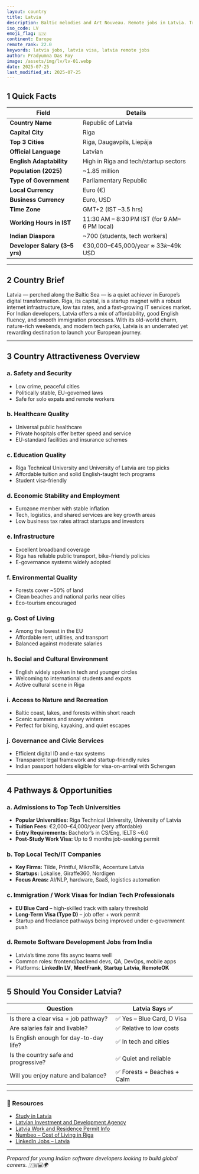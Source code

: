 ```yaml
---
layout: country
title: Latvia
description: Baltic melodies and Art Nouveau. Remote jobs in Latvia. Trilp AI curated info. Indians in Latvia.
iso_code: LV
emoji_flag: 🇱🇻
continent: Europe
remote_rank: 22.0
keywords: latvia jobs, latvia visa, latvia remote jobs
author: Pradyumna Das Roy
image: /assets/img/lv/lv-01.webp
date: 2025-07-25
last_modified_at: 2025-07-25
---
```


## 1 Quick Facts

| Field                          | Details                                      |
| ------------------------------ | -------------------------------------------- |
| **Country Name**               | Republic of Latvia                           |
| **Capital City**               | Riga                                         |
| **Top 3 Cities**               | Riga, Daugavpils, Liepāja                    |
| **Official Language**          | Latvian                                      |
| **English Adaptability**       | High in Riga and tech/startup sectors        |
| **Population (2025)**          | ~1.85 million                                |
| **Type of Government**         | Parliamentary Republic                       |
| **Local Currency**             | Euro (€)                                     |
| **Business Currency**          | Euro, USD                                    |
| **Time Zone**                  | GMT+2 (IST –3.5 hrs)                         |
| **Working Hours in IST**       | 11:30 AM – 8:30 PM IST (for 9 AM–6 PM local) |
| **Indian Diaspora**            | ~700 (students, tech workers)                |
| **Developer Salary (3–5 yrs)** | €30,000–€45,000/year ≈ $33k–$49k USD         |

---

## 2 Country Brief

Latvia — perched along the Baltic Sea — is a quiet achiever in Europe’s digital transformation. Riga, its capital, is a startup magnet with a robust internet infrastructure, low tax rates, and a fast-growing IT services market. For Indian developers, Latvia offers a mix of affordability, good English fluency, and smooth immigration processes. With its old-world charm, nature-rich weekends, and modern tech parks, Latvia is an underrated yet rewarding destination to launch your European journey.

---

## 3 Country Attractiveness Overview

### a. Safety and Security

- Low crime, peaceful cities
- Politically stable, EU-governed laws
- Safe for solo expats and remote workers

### b. Healthcare Quality

- Universal public healthcare
- Private hospitals offer better speed and service
- EU-standard facilities and insurance schemes

### c. Education Quality

- Riga Technical University and University of Latvia are top picks
- Affordable tuition and solid English-taught tech programs
- Student visa-friendly

### d. Economic Stability and Employment

- Eurozone member with stable inflation
- Tech, logistics, and shared services are key growth areas
- Low business tax rates attract startups and investors

### e. Infrastructure

- Excellent broadband coverage
- Riga has reliable public transport, bike-friendly policies
- E-governance systems widely adopted

### f. Environmental Quality

- Forests cover ~50% of land
- Clean beaches and national parks near cities
- Eco-tourism encouraged

### g. Cost of Living

- Among the lowest in the EU
- Affordable rent, utilities, and transport
- Balanced against moderate salaries

### h. Social and Cultural Environment

- English widely spoken in tech and younger circles
- Welcoming to international students and expats
- Active cultural scene in Riga

### i. Access to Nature and Recreation

- Baltic coast, lakes, and forests within short reach
- Scenic summers and snowy winters
- Perfect for biking, kayaking, and quiet escapes

### j. Governance and Civic Services

- Efficient digital ID and e-tax systems
- Transparent legal framework and startup-friendly rules
- Indian passport holders eligible for visa-on-arrival with Schengen

---

## 4 Pathways & Opportunities

### a. Admissions to Top Tech Universities

- **Popular Universities:** Riga Technical University, University of Latvia
- **Tuition Fees:** €2,000–€4,000/year (very affordable)
- **Entry Requirements:** Bachelor’s in CS/Eng, IELTS ~6.0
- **Post-Study Work Visa:** Up to 9 months job-seeking permit

### b. Top Local Tech/IT Companies

- **Key Firms:** Tilde, Printful, MikroTik, Accenture Latvia
- **Startups:** Lokalise, Giraffe360, Nordigen
- **Focus Areas:** AI/NLP, hardware, SaaS, logistics automation

### c. Immigration / Work Visas for Indian Tech Professionals

- **EU Blue Card** – high-skilled track with salary threshold
- **Long-Term Visa (Type D)** – job offer + work permit
- Startup and freelance pathways being improved under e-government push

### d. Remote Software Development Jobs from India

- Latvia’s time zone fits async teams well
- Common roles: frontend/backend devs, QA, DevOps, mobile apps
- Platforms: **LinkedIn LV**, **MeetFrank**, **Startup Latvia**, **RemoteOK**

---

## 5 Should You Consider Latvia?

| Question                               | Latvia Says ✅              |
| -------------------------------------- | --------------------------- |
| Is there a clear visa + job pathway?   | ✅ Yes – Blue Card, D Visa  |
| Are salaries fair and livable?         | ✅ Relative to low costs    |
| Is English enough for day-to-day life? | ✅ In tech and cities       |
| Is the country safe and progressive?   | ✅ Quiet and reliable       |
| Will you enjoy nature and balance?     | ✅ Forests + Beaches + Calm |

---

### 🔗 Resources

- [Study in Latvia](https://studyinlatvia.lv/)
- [Latvian Investment and Development Agency](https://www.liaa.gov.lv/en)
- [Latvia Work and Residence Permit Info](https://www.pmlp.gov.lv/)
- [Numbeo – Cost of Living in Riga](https://www.numbeo.com/cost-of-living/in/Riga)
- [LinkedIn Jobs – Latvia](https://www.linkedin.com/jobs/search/?location=Latvia)

---

_Prepared for young Indian software developers looking to build global careers. 🇮🇳💻🌍_
